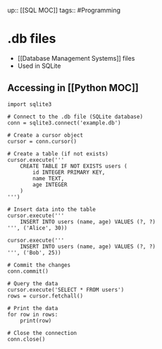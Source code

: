 up:: [[SQL MOC]]
tags:: #Programming  
# .db files
- [[Database Management Systems]] files
- Used in SQLite

## Accessing in [[Python MOC]]
```
import sqlite3

# Connect to the .db file (SQLite database)
conn = sqlite3.connect('example.db')

# Create a cursor object
cursor = conn.cursor()

# Create a table (if not exists)
cursor.execute('''
    CREATE TABLE IF NOT EXISTS users (
        id INTEGER PRIMARY KEY,
        name TEXT,
        age INTEGER
    )
''')

# Insert data into the table
cursor.execute('''
    INSERT INTO users (name, age) VALUES (?, ?)
''', ('Alice', 30))

cursor.execute('''
    INSERT INTO users (name, age) VALUES (?, ?)
''', ('Bob', 25))

# Commit the changes
conn.commit()

# Query the data
cursor.execute('SELECT * FROM users')
rows = cursor.fetchall()

# Print the data
for row in rows:
    print(row)

# Close the connection
conn.close()

```